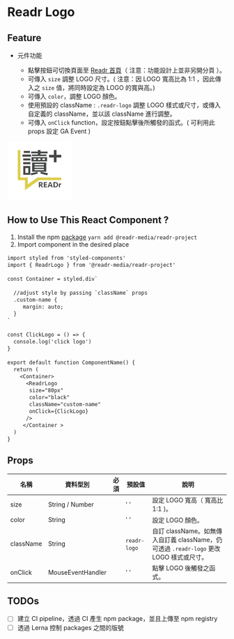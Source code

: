 # Readr Logo

## Feature

- 元件功能

  - 點擊按鈕可切換頁面至 [Readr 首頁](https://www.readr.tw/)（ 注意：功能設計上並非另開分頁 ）。
  - 可傳入 `size` 調整 LOGO 尺寸。( 注意：因 LOGO 寬高比為 1:1 ，因此傳入之 `size` 值，將同時設定為 LOGO 的寬與高。)
  - 可傳入 `color`，調整 LOGO 顏色。
  - 使用預設的 className : `.readr-logo` 調整 LOGO 樣式或尺寸，或傳入自定義的 className，並以該 className 進行調整。
  - 可傳入 `onClick` function，設定按鈕點擊後所觸發的函式。( 可利用此 props 設定 GA Event )

![Readr Logo](https://github.com/ChangRongXuan/Portfolio/blob/main/imgs/readr-logo.png)

## How to Use This React Component ?

1. Install the npm [package](https://www.npmjs.com/package/@readr-media/readr-project)
   `yarn add @readr-media/readr-project`
2. Import component in the desired place

```
import styled from 'styled-components'
import { ReadrLogo } from '@readr-media/readr-project'

const Container = styled.div`

  //adjust style by passing `className` props
  .custom-name {
     margin: auto;
  }
`

const ClickLogo = () => {
  console.log('click logo')
}

export default function ComponentName() {
  return (
    <Container>
      <ReadrLogo
       size="80px"
       color="black"
       className="custom-name"
       onClick={ClickLogo}
      />
     </Container >
  )
}
```

## Props

| 名稱      | 資料型別          | 必須 | 預設值       | 說明                                                                                    |
| --------- | ----------------- | ---- | ------------ | --------------------------------------------------------------------------------------- |
| size      | String / Number   |      | ' '          | 設定 LOGO 寬高（ 寬高比 1:1 )。                                                         |
| color     | String            |      | ' '          | 設定 LOGO 顏色。                                                                        |
| className | String            |      | `readr-logo` | 自訂 className。如無傳入自訂義 className，仍可透過 `.readr-logo` 更改 LOGO 樣式或尺寸。 |
| onClick   | MouseEventHandler |      | ' '          | 點擊 LOGO 後觸發之函式。                                                                |

## TODOs

- [ ] 建立 CI pipeline，透過 CI 產生 npm package，並且上傳至 npm registry
- [ ] 透過 Lerna 控制 packages 之間的版號

